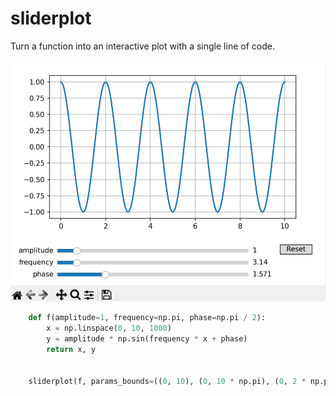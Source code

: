 # sliderplot

Turn a function into an interactive plot with a single line of code.

<p align="center">
    <img src="https://github.com/ngripon/sliderplot/blob/main/demo.gif" width="520" alt="demo" />
</p>

``` python
    def f(amplitude=1, frequency=np.pi, phase=np.pi / 2):
        x = np.linspace(0, 10, 1000)
        y = amplitude * np.sin(frequency * x + phase)
        return x, y


    sliderplot(f, params_bounds=((0, 10), (0, 10 * np.pi), (0, 2 * np.pi)), show=True)
```
